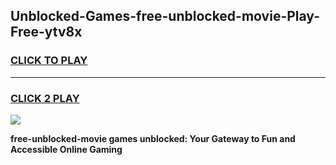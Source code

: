 
## Unblocked-Games-free-unblocked-movie-Play-Free-ytv8x
<h3>
<a href="https://premium76.site?title=free-unblocked-movie&ref=18A1">CLICK TO PLAY</a></h3>
<hr>

<h3>
<a href="https://premium76.site?title=free-unblocked-movie&ref=18A1">CLICK 2 PLAY</a>
  
</h3>

<a href="https://premium76.site?title=free-unblocked-movie&ref=18A1"><img src="https://clearcache.store/games.png"></a>


**free-unblocked-movie games unblocked: Your Gateway to Fun and Accessible Online Gaming**
